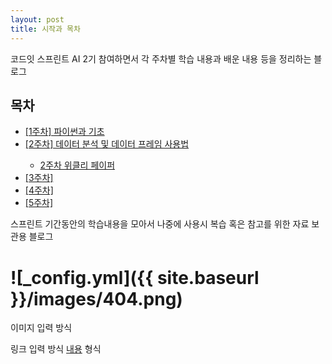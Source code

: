 ```yaml
---
layout: post
title: 시작과 목차
---
```


코드잇 스프린트 AI 2기 참여하면서 각 주차별 학습 내용과 배운 내용 등을 정리하는 블로그



<h2>목차</h2>
<ul>
  <li><a href="https://dyddnjs131.github.io/파이썬과-기초">[1주차] 파이썬과 기초</a></li>
  
  <li><a href="https://dyddnjs131.github.io/데이터분석과-데이터-프레임-사용법">[2주차] 데이터 분석 및 데이터 프레임 사용법</a></li>
    <ul>
      <li><a href="https://dyddnjs131.github.io/2주차-위클리-페이퍼">2주차 위클리 페이퍼</a></li>
    </ul>
  <li><a href="">[3주차]</a></li>
  
  <li><a href="">[4주차]</a></li>
  
  <li><a href="">[5주차]</a></li>
  
</ul>

스프린트 기간동안의 학습내용을 모아서 나중에 사용시 복습 혹은 참고를 위한 자료 보관용 블로그

<h1>![_config.yml]({{ site.baseurl }}/images/404.png)</h1>
이미지 입력 방식

링크 입력 방식 [내용](링크) 형식
